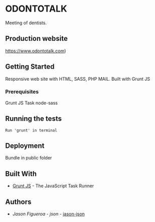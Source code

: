 # ODONTOTALK

Meeting of dentists.

## Production website
https://www.odontotalk.com)

## Getting Started
Responsive web site with HTML, SASS, PHP MAIL. Built with Grunt JS

### Prerequisites

Grunt JS Task 
node-sass

## Running the tests

```
Run 'grunt' in terminal
```

## Deployment

Bundle in public folder

## Built With

* [Grunt JS](https://gruntjs.com/) - The JavaScript Task Runner


## Authors

* *Jason Figueroa* - *json* - [jason-json](https://github.com/jason-json)
